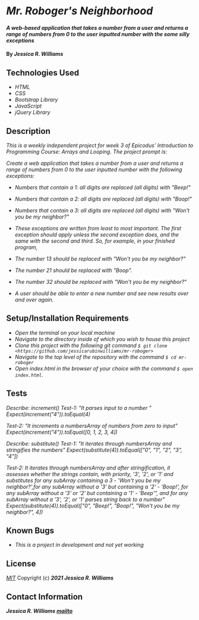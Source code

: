 # _Mr. Roboger's Neighborhood_

#### _A web-based application that takes a number from a user and returns a range of numbers from 0 to the user inputted number with the some silly exceptions_

#### By _**Jessica R. Williams**_

## Technologies Used

* _HTML_
* _CSS_
* _Bootstrap Library_
* _JavaScript_
* _jQuery Library_

## Description

_This is a weekly independent project for week 3 of Epicodus' Introduction to Programming Course: Arrays and Looping. The project prompt is:_

_Create a web application that takes a number from a user and returns a range of numbers from 0 to the user inputted number with the following exceptions:_

* _Numbers that contain a 1: all digits are replaced (all digits) with "Beep!"_
* _Numbers that contain a 2: all digits are replaced (all digits) with "Boop!"_
* _Numbers that contain a 3: all digits are replaced (all digits) with "Won't you be my neighbor?"_
* _These exceptions are written from least to most important. The first exception should apply unless the second exception does, and the same with the second and third. So, for example, in your finished program,_

* _The number 13 should be replaced with "Won't you be my neighbor?"_
* _The number 21 should be replaced with "Boop"._
* _The number 32 should be replaced with "Won't you be my neighbor?"_
* _A user should be able to enter a new number and see new results over and over again._

## Setup/Installation Requirements

* _Open the terminal on your local machine_
* _Navigate to the directory inside of which you wish to house this project_
* _Clone this project with the following git command `$ git clone <https://github.com/jessicarubinwilliams/mr-roboger>`_
* _Navigate to the top level of the repository with the command `$ cd mr-roboger`_
* _Open index.html in the browser of your choice with the command `$ open index.html`_.

<!-- _Alternatively,_

* _Direct your browser to a [live version on GitHub Pages.] (jessicarubinwilliams.github.io/mr-roboger/index.html)_ -->

## Tests

_Describe: increment()_
_Test-1: "It parses input to a number "_
_Expect(increment("4")).toEqual(4)_

_Test-2: "It increments a numbersArray of numbers from zero to input"_
_Expect(increment("4")).toEqual([0, 1, 2, 3, 4])_

_Describe: substitute()_
_Test-1: "It iterates through numbersArray and stringifies the numbers"_
_Expect(substitute(4)).toEqual(["0", "1", "2", "3", "4"])_

_Test-2: It iterates through numbersArray and after stringification, it assesses whether the strings contain, with priority, '3', '2', or '1' and substitutes for any subArray containing a 3 - 'Won't you be my neighbor?',for any subArray without a '3' but containing a '2' - 'Boop!', for any subArray without a '3' or '2' but containing a '1'  - 'Beep'", and for any subArray without a '3', '2', or '1' parses string back to a number"_ 
_Expect(substitute(4)).toEqual(["0", "Beep!", "Boop!", "Won't you be my neighbor?", 4])_

## Known Bugs

* _This is a project in development and not yet working_

## License
*[MIT](https://choosealicense.com/licenses/mit/)*
Copyright (c) **_2021 Jessica R. Williams_**

## Contact Information
**_Jessica R. Williams [mailto](mailto:jessicarubinwilliams@gmail.com)_**
